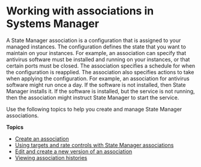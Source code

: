 # Working with associations in Systems Manager<a name="systems-manager-associations"></a>

A State Manager association is a configuration that is assigned to your managed instances\. The configuration defines the state that you want to maintain on your instances\. For example, an association can specify that antivirus software must be installed and running on your instances, or that certain ports must be closed\. The association specifies a schedule for when the configuration is reapplied\. The association also specifies actions to take when applying the configuration\. For example, an association for antivirus software might run once a day\. If the software is not installed, then State Manager installs it\. If the software is installed, but the service is not running, then the association might instruct State Manager to start the service\.

Use the following topics to help you create and manage State Manager associations\.

**Topics**
+ [Create an association](sysman-state-assoc.md)
+ [Using targets and rate controls with State Manager associations](systems-manager-state-manager-targets-and-rate-controls.md)
+ [Edit and create a new version of an association](sysman-state-assoc-edit.md)
+ [Viewing association histories](sysman-state-assoc-history.md)